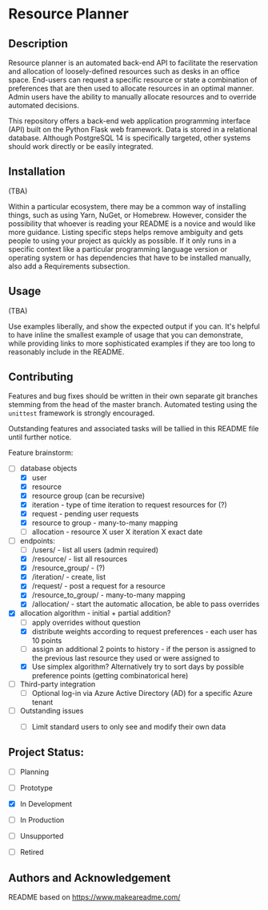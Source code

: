 #	Resource Planner

##	Description
Resource planner is an automated back-end API to facilitate the reservation and allocation of
loosely-defined resources such as desks in an office space. End-users can request a specific
resource or state a combination of preferences that are then used to allocate resources in an
optimal manner. Admin users have the ability to manually allocate resources and to override
automated decisions.

This repository offers a back-end web application programming interface (API) built on the Python
Flask web framework. Data is stored in a relational database. Although PostgreSQL 14 is specifically
targeted, other systems should work directly or be easily integrated.


##	Installation
(TBA)

Within a particular ecosystem, there may be a common way of installing things, such as using Yarn,
NuGet, or Homebrew. However, consider the possibility that whoever is reading your README is a
novice and would like more guidance. Listing specific steps helps remove ambiguity and gets people
to using your project as quickly as possible. If it only runs in a specific context like a
particular programming language version or operating system or has dependencies that have to be
installed manually, also add a Requirements subsection. 


##	Usage
(TBA)

Use examples liberally, and show the expected output if you can. It's helpful to have inline the
smallest example of usage that you can demonstrate, while providing links to more sophisticated
examples if they are too long to reasonably include in the README. 


##	Contributing
Features and bug fixes should be written in their own separate git branches stemming from the head
of the master branch. Automated testing using the `unittest` framework is strongly encouraged.

Outstanding features and associated tasks will be tallied in this README file until further notice.

Feature brainstorm:

* [ ] database objects
	* [X] user
	* [X] resource
	* [X] resource group (can be recursive)
	* [X] iteration - type of time iteration to request resources for (?)
	* [X] request - pending user requests
	* [X] resource to group - many-to-many mapping
	* [ ] allocation - resource X user X iteration X exact date

* [ ] endpoints:
	* [ ] /users/ - list all users (admin required)
	* [X] /resource/ - list all resources
	* [X] /resource_group/ - (?)
	* [X] /iteration/ - create, list
	* [X] /request/ - post a request for a resource
	* [X] /resource_to_group/ - many-to-many mapping
	* [X] /allocation/ - start the automatic allocation, be able to pass overrides

* [X] allocation algorithm - initial + partial addition?
	* [ ] apply overrides without question
	* [X] distribute weights according to request preferences - each user has 10 points
	* [ ] assign an additional 2 points to history - if the person is assigned to the previous
	  last resource they used or were assigned to
	* [X] Use simplex algorithm? Alternatively try to sort days by possible preference points
	  (getting combinatorical here)

* [ ] Third-party integration
	* [ ] Optional log-in via Azure Active Directory (AD) for a specific Azure tenant

* [ ] Outstanding issues
	* [ ] Limit standard users to only see and modify their own data


##	Project Status:
- [ ] Planning
- [ ] Prototype
- [X] In Development
- [ ] In Production
- [ ] Unsupported
- [ ] Retired


##	Authors and Acknowledgement
README based on <https://www.makeareadme.com/>

